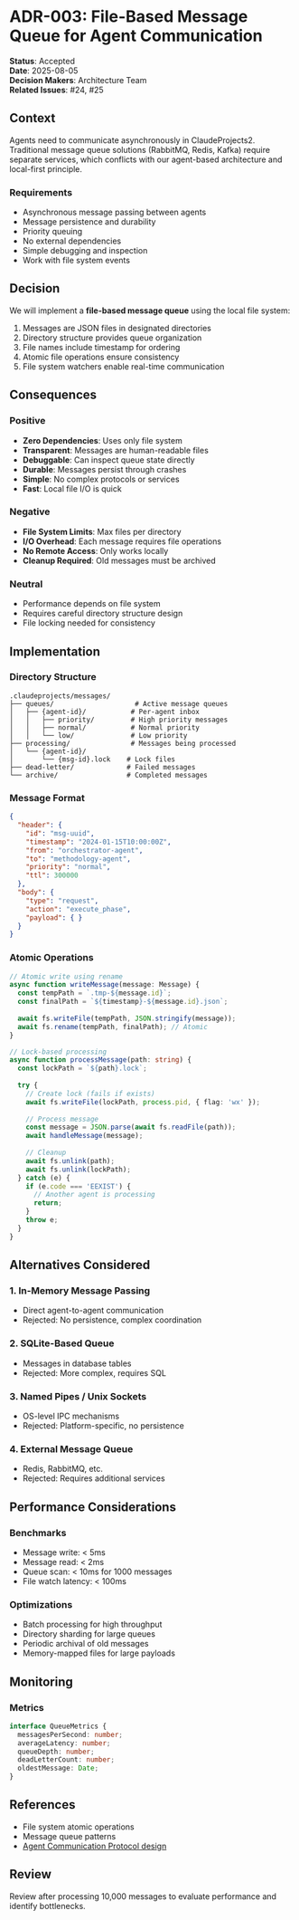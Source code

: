 # ADR-003: File-Based Message Queue for Agent Communication

**Status**: Accepted  
**Date**: 2025-08-05  
**Decision Makers**: Architecture Team  
**Related Issues**: #24, #25

## Context

Agents need to communicate asynchronously in ClaudeProjects2. Traditional message queue solutions (RabbitMQ, Redis, Kafka) require separate services, which conflicts with our agent-based architecture and local-first principle.

### Requirements
- Asynchronous message passing between agents
- Message persistence and durability
- Priority queuing
- No external dependencies
- Simple debugging and inspection
- Work with file system events

## Decision

We will implement a **file-based message queue** using the local file system:

1. Messages are JSON files in designated directories
2. Directory structure provides queue organization
3. File names include timestamp for ordering
4. Atomic file operations ensure consistency
5. File system watchers enable real-time communication

## Consequences

### Positive
- **Zero Dependencies**: Uses only file system
- **Transparent**: Messages are human-readable files
- **Debuggable**: Can inspect queue state directly
- **Durable**: Messages persist through crashes
- **Simple**: No complex protocols or services
- **Fast**: Local file I/O is quick

### Negative
- **File System Limits**: Max files per directory
- **I/O Overhead**: Each message requires file operations
- **No Remote Access**: Only works locally
- **Cleanup Required**: Old messages must be archived

### Neutral
- Performance depends on file system
- Requires careful directory structure design
- File locking needed for consistency

## Implementation

### Directory Structure
```
.claudeprojects/messages/
├── queues/                    # Active message queues
│   ├── {agent-id}/           # Per-agent inbox
│   │   ├── priority/         # High priority messages
│   │   ├── normal/           # Normal priority
│   │   └── low/              # Low priority
├── processing/               # Messages being processed
│   └── {agent-id}/
│       └── {msg-id}.lock    # Lock files
├── dead-letter/             # Failed messages
└── archive/                 # Completed messages
```

### Message Format
```json
{
  "header": {
    "id": "msg-uuid",
    "timestamp": "2024-01-15T10:00:00Z",
    "from": "orchestrator-agent",
    "to": "methodology-agent",
    "priority": "normal",
    "ttl": 300000
  },
  "body": {
    "type": "request",
    "action": "execute_phase",
    "payload": { }
  }
}
```

### Atomic Operations
```typescript
// Atomic write using rename
async function writeMessage(message: Message) {
  const tempPath = `.tmp-${message.id}`;
  const finalPath = `${timestamp}-${message.id}.json`;
  
  await fs.writeFile(tempPath, JSON.stringify(message));
  await fs.rename(tempPath, finalPath); // Atomic
}

// Lock-based processing
async function processMessage(path: string) {
  const lockPath = `${path}.lock`;
  
  try {
    // Create lock (fails if exists)
    await fs.writeFile(lockPath, process.pid, { flag: 'wx' });
    
    // Process message
    const message = JSON.parse(await fs.readFile(path));
    await handleMessage(message);
    
    // Cleanup
    await fs.unlink(path);
    await fs.unlink(lockPath);
  } catch (e) {
    if (e.code === 'EEXIST') {
      // Another agent is processing
      return;
    }
    throw e;
  }
}
```

## Alternatives Considered

### 1. In-Memory Message Passing
- Direct agent-to-agent communication
- Rejected: No persistence, complex coordination

### 2. SQLite-Based Queue
- Messages in database tables
- Rejected: More complex, requires SQL

### 3. Named Pipes / Unix Sockets
- OS-level IPC mechanisms
- Rejected: Platform-specific, no persistence

### 4. External Message Queue
- Redis, RabbitMQ, etc.
- Rejected: Requires additional services

## Performance Considerations

### Benchmarks
- Message write: < 5ms
- Message read: < 2ms  
- Queue scan: < 10ms for 1000 messages
- File watch latency: < 100ms

### Optimizations
- Batch processing for high throughput
- Directory sharding for large queues
- Periodic archival of old messages
- Memory-mapped files for large payloads

## Monitoring

### Metrics
```typescript
interface QueueMetrics {
  messagesPerSecond: number;
  averageLatency: number;
  queueDepth: number;
  deadLetterCount: number;
  oldestMessage: Date;
}
```

## References

- File system atomic operations
- Message queue patterns
- [Agent Communication Protocol design](./Agent-Communication-Protocol.md)

## Review

Review after processing 10,000 messages to evaluate performance and identify bottlenecks.